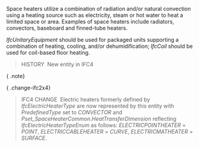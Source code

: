 Space heaters utilize a combination of radiation and/or natural convection using a heating source such as electricity, steam or hot water to heat a limited space or area. Examples of space heaters include radiators, convectors, baseboard and finned-tube heaters.

_IfcUnitaryEquipment_ should be used for packaged units supporting a combination of heating, cooling, and/or dehumidification; _IfcCoil_ should be used for coil-based floor heating.

> HISTORY&nbsp; New entity in IFC4

{ .note}
> 

{ .change-ifc2x4}
> IFC4 CHANGE&nbsp; Electric heaters formerly defined by _IfcElectricHeaterType_ are now represented by this entity with _PredefinedType_ set to _CONVECTOR_ and _Pset_SpaceHeaterCommon_._HeatTransferDimension_ reflecting _IfcElectricHeaterTypeEnum_ as follows: _ELECTRICPOINTHEATER_ = _POINT_, _ELECTRICCABLEHEATER_ = _CURVE_, _ELECTRICMATHEATER_ = _SURFACE_.